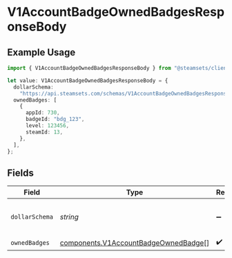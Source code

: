 # V1AccountBadgeOwnedBadgesResponseBody

## Example Usage

```typescript
import { V1AccountBadgeOwnedBadgesResponseBody } from "@steamsets/client-ts/models/components";

let value: V1AccountBadgeOwnedBadgesResponseBody = {
  dollarSchema:
    "https://api.steamsets.com/schemas/V1AccountBadgeOwnedBadgesResponseBody.json",
  ownedBadges: [
    {
      appId: 730,
      badgeId: "bdg_123",
      level: 123456,
      steamId: 13,
    },
  ],
};
```

## Fields

| Field                                                                                        | Type                                                                                         | Required                                                                                     | Description                                                                                  | Example                                                                                      |
| -------------------------------------------------------------------------------------------- | -------------------------------------------------------------------------------------------- | -------------------------------------------------------------------------------------------- | -------------------------------------------------------------------------------------------- | -------------------------------------------------------------------------------------------- |
| `dollarSchema`                                                                               | *string*                                                                                     | :heavy_minus_sign:                                                                           | A URL to the JSON Schema for this object.                                                    | https://api.steamsets.com/schemas/V1AccountBadgeOwnedBadgesResponseBody.json                 |
| `ownedBadges`                                                                                | [components.V1AccountBadgeOwnedBadge](../../models/components/v1accountbadgeownedbadge.md)[] | :heavy_check_mark:                                                                           | N/A                                                                                          |                                                                                              |